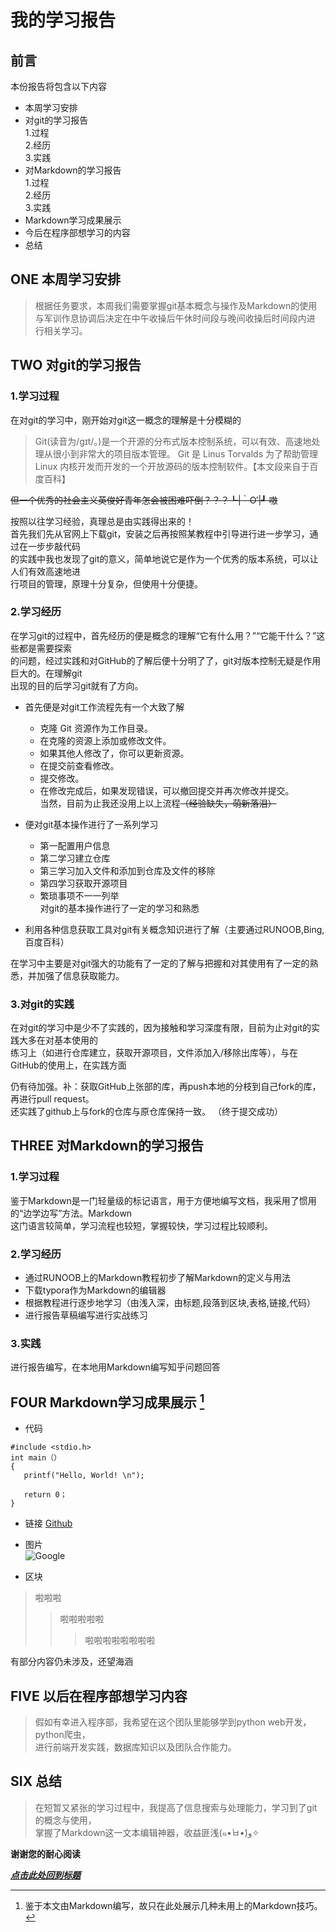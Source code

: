 # 我的学习报告
## 前言
本份报告将包含以下内容
* 本周学习安排
* 对git的学习报告  
   1.过程  
   2.经历  
   3.实践  
* 对Markdown的学习报告  
   1.过程  
   2.经历  
   3.实践  
* Markdown学习成果展示
* 今后在程序部想学习的内容
* 总结  
  
## ONE 本周学习安排
>根据任务要求，本周我们需要掌握git基本概念与操作及Markdown的使用  
>与军训作息协调后决定在中午收操后午休时间段与晚间收操后时间段内进  
>行相关学习。  

## TWO 对git的学习报告
### 1.学习过程
在对git的学习中，刚开始对git这一概念的理解是十分模糊的  

>Git(读音为/gɪt/。)是一个开源的分布式版本控制系统，可以有效、高速地处理从很小到非常大的项目版本管理。 Git 是 Linus Torvalds 为了帮助管理 Linux 内核开发而开发的一个开放源码的版本控制软件。【本文段来自于百度百科】  

~~但一个优秀的社会主义英俊好青年怎会被困难吓倒？？？┗|｀O′|┛ 嗷~~   

按照以往学习经验，真理总是由实践得出来的！  
首先我们先从官网上下载git，安装之后再按照某教程中引导进行进一步学习，通过在一步步敲代码  
的实践中我也发现了git的意义，简单地说它是作为一个优秀的版本系统，可以让人们有效高速地进  
行项目的管理，原理十分复杂，但使用十分便捷。

### 2.学习经历
在学习git的过程中，首先经历的便是概念的理解“它有什么用？”“它能干什么？”这些都是需要探索  
的问题，经过实践和对GitHub的了解后便十分明了了，git对版本控制无疑是作用巨大的。在理解git  
出现的目的后学习git就有了方向。  

* 首先便是对git工作流程先有一个大致了解
   * 克隆 Git 资源作为工作目录。
   * 在克隆的资源上添加或修改文件。 
   * 如果其他人修改了，你可以更新资源。
   * 在提交前查看修改。
   * 提交修改。
   * 在修改完成后，如果发现错误，可以撤回提交并再次修改并提交。  
当然，目前为止我还没用上以上流程~~（经验缺失，萌新落泪）~~  

* 便对git基本操作进行了一系列学习
   * 第一配置用户信息
   * 第二学习建立仓库
   * 第三学习加入文件和添加到仓库及文件的移除  
   * 第四学习获取开源项目
   * 繁琐事项不一一列举  
对git的基本操作进行了一定的学习和熟悉  
  
* 利用各种信息获取工具对git有关概念知识进行了解（主要通过RUNOOB,Bing,百度百科）  

在学习中主要是对git强大的功能有了一定的了解与把握和对其使用有了一定的熟悉，并加强了信息获取能力。  
### 3.对git的实践  
在对git的学习中是少不了实践的，因为接触和学习深度有限，目前为止对git的实践大多在对基本使用的  
练习上（如进行仓库建立，获取开源项目，文件添加入/移除出库等），与在GitHub的使用上，在实践方面  

仍有待加强。补：获取GitHub上张部的库，再push本地的分枝到自己fork的库，再进行pull request。  
还实践了github上与fork的仓库与原仓库保持一致。
（终于提交成功）  

## THREE 对Markdown的学习报告  
### 1.学习过程  
鉴于Markdown是一门轻量级的标记语言，用于方便地编写文档，我采用了惯用的“边学边写”方法。Markdown  
这门语言较简单，学习流程也较短，掌握较快，学习过程比较顺利。  
### 2.学习经历  
   * 通过RUNOOB上的Markdown教程初步了解Markdown的定义与用法  
   * 下载typora作为Markdown的编辑器
   * 根据教程进行逐步地学习（由浅入深，由标题,段落到区块,表格,链接,代码）  
   * 进行报告草稿编写进行实战练习  
### 3.实践  
进行报告编写，在本地用Markdown编写知乎问题回答  

## FOUR Markdown学习成果展示 [^注]  
[^注]:鉴于本文由Markdown编写，故只在此处展示几种未用上的Markdown技巧。  
   * 代码  
   ```c语言  
   #include <stdio.h>  
   int main（）
   {
      printf("Hello, World! \n");

      return 0；
   }  
   ```
   * 链接
      [Github](https://github.com)  
     
   * 图片  
      ![Google](https://timgsa.baidu.com/timg?image&quality=80&size=b9999_10000&sec=1569216157&di=c7e27a792a4e339a761a740aac7bb198&imgtype=jpg&er=1&src=http%3A%2F%2Ffile.elecfans.com%2Fweb1%2FM00%2F68%2FEA%2FpIYBAFvNZMGAD80EAAG3kq1XBts525.png)    

   * 区块  
   >啦啦啦  
   >>啦啦啦啦啦  
   >>>啦啦啦啦啦啦啦啦  

有部分内容仍未涉及，还望海涵  

## FIVE 以后在程序部想学习内容  
>假如有幸进入程序部，我希望在这个团队里能够学到python web开发，python爬虫，  
>进行前端开发实践，数据库知识以及团队合作能力。  
## SIX 总结  
>在短暂又紧张的学习过程中，我提高了信息搜索与处理能力，学习到了git的概念与使用，  
>掌握了Markdown这一文本编辑神器，收益匪浅(๑•̀ㅂ•́)و✧   

**谢谢您的耐心阅读**  

[***点击此处回到标题***](#我的学习报告)  

